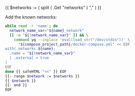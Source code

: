 {{ $networks := ( split ( .Get "networks" ) "," ) }}

Add the known networks:

```bash
while read -r 'name'; do
  network_name_var="${name}_network"
  [[ -n "${!network_name_var}" ]] && \
    command yq --inplace 'eval(load_str("/dev/stdin"))' \
      "${compose_project_path}/docker-compose.yml" << EOF
with(.networks.${name};
  .name = "${!network_name_var}"
  | .external = true
)
EOF
done {{ safeHTML "<<" }} EOF
{{- range $network := $networks }}
{{ $network }}
{{- end }}
EOF
```
